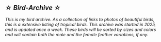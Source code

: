 ## *☆ Bird-Archive ☆*

*This is my bird archive. As a collection of links to photos of beautiful birds,<br> this is a extensive listing of tropical birds. This archive was started in 2025, <br>and is updated once a week. These birds will be sorted by sizes and colors<br> and will contain both the male and the female feather variations, if any.*</span>

